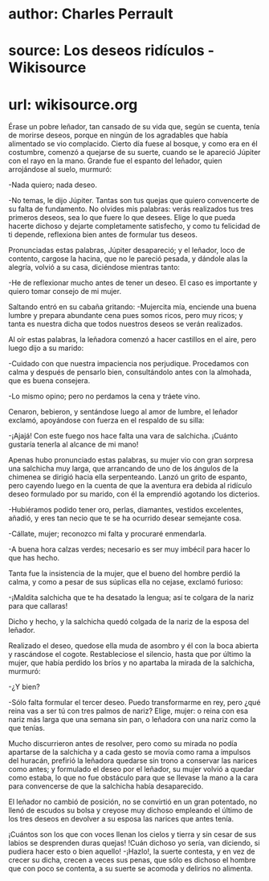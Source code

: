 # author: Charles Perrault
# source: Los deseos ridículos - Wikisource
# url: wikisource.org
 

Érase un pobre leñador, tan cansado de su vida que, según se cuenta, tenía de morirse deseos, porque en ningún de los agradables que había alimentado se vio complacido. Cierto día fuese al bosque, y como era en él costumbre, comenzó a quejarse de su suerte, cuando se le apareció Júpiter con el rayo en la mano. Grande fue el espanto del leñador, quien arrojándose al suelo, murmuró: 

-Nada quiero; nada deseo. 

-No temas, le dijo Júpiter. Tantas son tus quejas que quiero convencerte de su falta de fundamento. No olvides mis palabras: verás realizados tus tres primeros deseos, sea lo que fuere lo que desees. Elige lo que pueda hacerte dichoso y dejarte completamente satisfecho, y como tu felicidad de ti depende, reflexiona bien antes de formular tus deseos. 

Pronunciadas estas palabras, Júpiter desapareció; y el leñador, loco de contento, cargose la hacina, que no le pareció pesada, y dándole alas la alegría, volvió a su casa, diciéndose mientras tanto: 

-He de reflexionar mucho antes de tener un deseo. El caso es importante y quiero tomar consejo de mi mujer. 

Saltando entró en su cabaña gritando: -Mujercita mía, enciende una buena lumbre y prepara abundante cena pues somos ricos, pero muy ricos; y tanta es nuestra dicha que todos nuestros deseos se verán realizados. 

Al oír estas palabras, la leñadora comenzó a hacer castillos en el aire, pero luego dijo a su marido: 

-Cuidado con que nuestra impaciencia nos perjudique. Procedamos con calma y después de pensarlo bien, consultándolo antes con la almohada, que es buena consejera. 

-Lo mismo opino; pero no perdamos la cena y tráete vino. 

Cenaron, bebieron, y sentándose luego al amor de lumbre, el leñador exclamó, apoyándose con fuerza en el respaldo de su silla: 

-¡Ajajá! Con este fuego nos hace falta una vara de salchicha. ¡Cuánto gustaría tenerla al alcance de mi mano! 

Apenas hubo pronunciado estas palabras, su mujer vio con gran sorpresa una salchicha muy larga, que arrancando de uno de los ángulos de la chimenea se dirigió hacia ella serpenteando. Lanzó un grito de espanto, pero cayendo luego en la cuenta de que la aventura era debida al ridículo deseo formulado por su marido, con él la emprendió agotando los dicterios. 

-Hubiéramos podido tener oro, perlas, diamantes, vestidos excelentes, añadió, y eres tan necio que te se ha ocurrido desear semejante cosa. 

-Cállate, mujer; reconozco mi falta y procuraré enmendarla. 

-A buena hora calzas verdes; necesario es ser muy imbécil para hacer lo que has hecho. 

Tanta fue la insistencia de la mujer, que el bueno del hombre perdió la calma, y como a pesar de sus súplicas ella no cejase, exclamó furioso: 

-¡Maldita salchicha que te ha desatado la lengua; así te colgara de la nariz para que callaras! 

Dicho y hecho, y la salchicha quedó colgada de la nariz de la esposa del leñador. 

Realizado el deseo, quedose ella muda de asombro y él con la boca abierta y rascándose el cogote. Restableciose el silencio, hasta que por último la mujer, que había perdido los bríos y no apartaba la mirada de la salchicha, murmuró: 

-¿Y bien? 

-Sólo falta formular el tercer deseo. Puedo transformarme en rey, pero ¿qué reina vas a ser tú con tres palmos de nariz? Elige, mujer: o reina con esa nariz más larga que una semana sin pan, o leñadora con una nariz como la que tenías. 

Mucho discurrieron antes de resolver, pero como su mirada no podía apartarse de la salchicha y a cada gesto se movía como rama a impulsos del huracán, prefirió la leñadora quedarse sin trono a conservar las narices como antes; y formulado el deseo por el leñador, su mujer volvió a quedar como estaba, lo que no fue obstáculo para que se llevase la mano a la cara para convencerse de que la salchicha había desaparecido. 

El leñador no cambió de posición, no se convirtió en un gran potentado, no llenó de escudos su bolsa y creyose muy dichoso empleando el último de los tres deseos en devolver a su esposa las narices que antes tenía. 

  ¡Cuántos son los que con voces llenan los cielos y tierra y sin cesar de sus labios se desprenden duras quejas!  !Cuán dichoso yo sería, van diciendo, si pudiera hacer esto o bien aquello! -¡Hazlo!, la suerte contesta, y en vez de crecer su dicha, crecen a veces sus penas, que sólo es dichoso el hombre que con poco se contenta, a su suerte se acomoda y delirios no alimenta. 